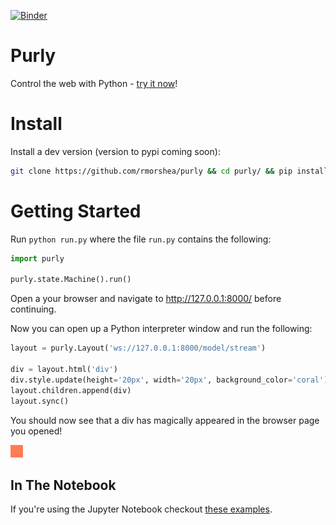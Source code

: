 [![Binder](https://mybinder.org/badge.svg)](https://mybinder.org/v2/gh/rmorshea/purly/master?filepath=examples/binders)

# Purly

Control the web with Python - [try it now](https://mybinder.org/v2/gh/rmorshea/purly/master?filepath=examples/binders/introduction.ipynb)!

# Install

Install a dev version (version to pypi coming soon):

```bash
git clone https://github.com/rmorshea/purly && cd purly/ && pip install -e . -r requirements.txt
```

# Getting Started

Run `python run.py` where the file `run.py` contains the following:

```python
import purly

purly.state.Machine().run()
```

Open a your browser and navigate to http://127.0.0.1:8000/ before continuing.

Now you can open up a Python interpreter window and run the following:

```python
layout = purly.Layout('ws://127.0.0.1:8000/model/stream')

div = layout.html('div')
div.style.update(height='20px', width='20px', background_color='coral')
layout.children.append(div)
layout.sync()
```

You should now see that a div has magically appeared in the browser page you opened!

![div with some styling](https://raw.githubusercontent.com/rmorshea/purly/master/docs/getting-started-div.png)

## In The Notebook

If you're using the Jupyter Notebook checkout [these examples](https://github.com/rmorshea/purly/tree/master/examples/notebooks).
